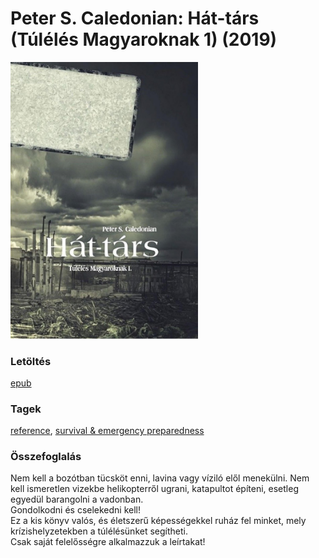 # <a name="id_1222">Peter S. Caledonian: Hát-társ (Túlélés Magyaroknak 1) (2019)</a>
<img src="https://github.com/BercziSandor/calibre_lib/raw/main/libs/main/Peter%20S.%20Caledonian/Hat-tars%20%281222%29/cover.jpg" alt="cover" width="300"/>

### Letöltés
[epub](https://github.com/BercziSandor/calibre_lib/raw/main/libs/main/Peter%20S.%20Caledonian/Hat-tars%20%281222%29/Hat-tars%20-%20Peter%20S.%20Caledonian.epub)

### Tagek
[reference](https://github.com/berczisandor/calibre_lib/blob/main/libs/main/_tags/reference.md), [survival & emergency preparedness](https://github.com/berczisandor/calibre_lib/blob/main/libs/main/_tags/survival%20%26%20emergency%20preparedness.md)

### Összefoglalás
<div>
<p>Nem kell a bozótban tücsköt enni, lavina vagy víziló elől menekülni. Nem kell ismeretlen vizekbe helikopterről ugrani, katapultot építeni, esetleg egyedül barangolni a vadonban. <br>Gondolkodni és cselekedni kell! <br>Ez a kis könyv valós, és életszerű képességekkel ruház fel minket, mely krízishelyzetekben a túlélésünket segítheti. <br>Csak saját felelősségre alkalmazzuk a leírtakat!</p></div>


